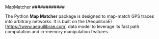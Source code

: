 MapMatcher
############

The Python **Map Matcher** package is designed to map-match GPS traces into arbitrary
networks.  It is built on the (AequilibraE)[https://www.aequilibrae.com] data model 
to leverage its fast path computation and in-memory manipulation features.

